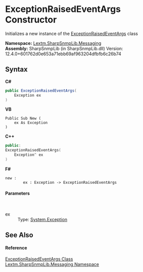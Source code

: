 # ExceptionRaisedEventArgs Constructor 
 

Initializes a new instance of the <a href="T_Lextm_SharpSnmpLib_Messaging_ExceptionRaisedEventArgs">ExceptionRaisedEventArgs</a> class

**Namespace:**&nbsp;<a href="N_Lextm_SharpSnmpLib_Messaging">Lextm.SharpSnmpLib.Messaging</a><br />**Assembly:**&nbsp;SharpSnmpLib (in SharpSnmpLib.dll) Version: 12.4.0+601762d0e653a71ebb69af963204dfbfb6c26b74

## Syntax

**C#**<br />
``` C#
public ExceptionRaisedEventArgs(
	Exception ex
)
```

**VB**<br />
``` VB
Public Sub New ( 
	ex As Exception
)
```

**C++**<br />
``` C++
public:
ExceptionRaisedEventArgs(
	Exception^ ex
)
```

**F#**<br />
``` F#
new : 
        ex : Exception -> ExceptionRaisedEventArgs
```


#### Parameters
&nbsp;<dl><dt>ex</dt><dd>Type: <a href="https://docs.microsoft.com/dotnet/api/system.exception" target="_blank" rel="noopener noreferrer">System.Exception</a><br /></dd></dl>

## See Also


#### Reference
<a href="T_Lextm_SharpSnmpLib_Messaging_ExceptionRaisedEventArgs">ExceptionRaisedEventArgs Class</a><br /><a href="N_Lextm_SharpSnmpLib_Messaging">Lextm.SharpSnmpLib.Messaging Namespace</a><br />